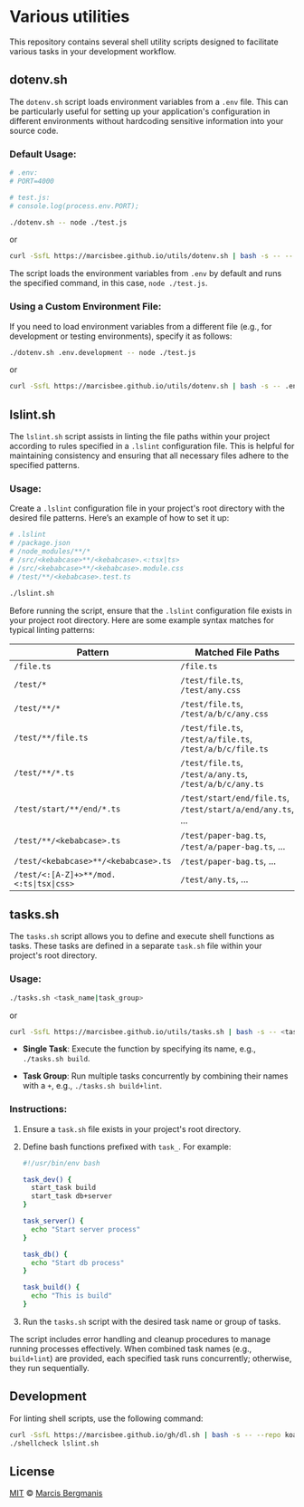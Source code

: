 # Various utilities

This repository contains several shell utility scripts designed to facilitate various tasks in your development workflow.

## dotenv.sh

The `dotenv.sh` script loads environment variables from a `.env` file. This can be particularly useful for setting up your application's configuration in different environments without hardcoding sensitive information into your source code.

### Default Usage:

```sh
# .env:
# PORT=4000

# test.js:
# console.log(process.env.PORT);

./dotenv.sh -- node ./test.js
```

or

```sh
curl -SsfL https://marcisbee.github.io/utils/dotenv.sh | bash -s -- -- node ./test.js
```

The script loads the environment variables from `.env` by default and runs the specified command, in this case, `node ./test.js`.

### Using a Custom Environment File:

If you need to load environment variables from a different file (e.g., for development or testing environments), specify it as follows:

```sh
./dotenv.sh .env.development -- node ./test.js
```

or

```sh
curl -SsfL https://marcisbee.github.io/utils/dotenv.sh | bash -s -- .env.development -- node ./test.js
```

## lslint.sh

The `lslint.sh` script assists in linting the file paths within your project according to rules specified in a `.lslint` configuration file. This is helpful for maintaining consistency and ensuring that all necessary files adhere to the specified patterns.

### Usage:

Create a `.lslint` configuration file in your project's root directory with the desired file patterns. Here’s an example of how to set it up:

```sh
# .lslint
# /package.json
# /node_modules/**/*
# /src/<kebabcase>**/<kebabcase>.<:tsx|ts>
# /src/<kebabcase>**/<kebabcase>.module.css
# /test/**/<kebabcase>.test.ts

./lslint.sh
```

Before running the script, ensure that the `.lslint` configuration file exists in your project root directory. Here are some example syntax matches for typical linting patterns:

| Pattern                         | Matched File Paths                                            |
|---------------------------------|---------------------------------------------------------------|
| `/file.ts`                      | `/file.ts`                                                    |
| `/test/*`                       | `/test/file.ts`, `/test/any.css`                              |
| `/test/**/*`                    | `/test/file.ts`, `/test/a/b/c/any.css`                        |
| `/test/**/file.ts`              | `/test/file.ts`, `/test/a/file.ts`, `/test/a/b/c/file.ts`     |
| `/test/**/*.ts`                 | `/test/file.ts`, `/test/a/any.ts`, `/test/a/b/c/any.ts`       |
| `/test/start/**/end/*.ts`       | `/test/start/end/file.ts`, `/test/start/a/end/any.ts`, ...    |
| `/test/**/<kebabcase>.ts`       | `/test/paper-bag.ts`, `/test/a/paper-bag.ts`, ...             |
| `/test/<kebabcase>**/<kebabcase>.ts` | `/test/paper-bag.ts`, ...                                |
| `/test/<:[A-Z]+>**/mod.<:ts\|tsx\|css>` | `/test/any.ts`, ...                                    |

## tasks.sh

The `tasks.sh` script allows you to define and execute shell functions as tasks. These tasks are defined in a separate `task.sh` file within your project's root directory.

### Usage:

```sh
./tasks.sh <task_name|task_group>
```

or

```sh
curl -SsfL https://marcisbee.github.io/utils/tasks.sh | bash -s -- <task_name|task_group>
```

- **Single Task**: Execute the function by specifying its name, e.g., `./tasks.sh build`.

- **Task Group**: Run multiple tasks concurrently by combining their names with a `+`, e.g., `./tasks.sh build+lint`.

### Instructions:

1. Ensure a `task.sh` file exists in your project's root directory.

2. Define bash functions prefixed with `task_`. For example:

   ```sh
   #!/usr/bin/env bash

   task_dev() {
     start_task build
     start_task db+server
   }

   task_server() {
     echo "Start server process"
   }

   task_db() {
     echo "Start db process"
   }

   task_build() {
     echo "This is build"
   }
   ```

3. Run the `tasks.sh` script with the desired task name or group of tasks.

The script includes error handling and cleanup procedures to manage running processes effectively. When combined task names (e.g., `build+lint`) are provided, each specified task runs concurrently; otherwise, they run sequentially.

## Development

For linting shell scripts, use the following command:

```sh
curl -SsfL https://marcisbee.github.io/gh/dl.sh | bash -s -- --repo koalaman/shellcheck
./shellcheck lslint.sh
```

## License

[MIT](LICENCE) &copy; [Marcis Bergmanis](https://twitter.com/marcisbee)
